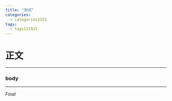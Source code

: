 ```yaml
---
title: "测试"
categories:
  - categories2333
tags:
  - tags123321
---
```


# 正文

---
### body
---
*Final*